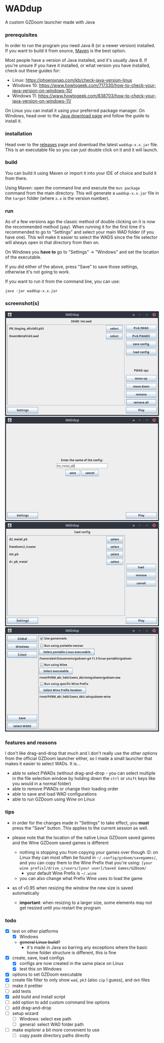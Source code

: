# WADdup
A custom GZDoom launcher made with Java

### prerequisites

In order to run the program you need Java 8 (or a newer version) installed. If you want to build it from source, [Maven](https://maven.apache.org/download.cgi) is the best option.

Most people have a version of Java installed, and it's usually Java 8. If you're unsure if you have it installed, or what version you have installed, check out these guides for:
- Linux: https://phoenixnap.com/kb/check-java-version-linux
- Windows 10: https://www.howtogeek.com/717330/how-to-check-your-java-version-on-windows-10/
- Windows 11: https://www.howtogeek.com/838703/how-to-check-your-java-version-on-windows-11/

On Linux you can install it using your preferred package manager. On Windows, head over to the [Java download page](https://www.java.com/en/download/) and follow the guide to install it.

### installation

Head over to the [releases](https://github.com/slendersnax/WADdup/releases/) page and download the latest `waddup-x.x.jar` file. This is an executable file so you can just double click on it and it will launch.

### build

You can build it using Maven or import it into your IDE of choice and build it from there.

Using Maven: open the command line and execute the `mvn package` command from the main directory. This will generate a `waddup-x.x.jar` file in the `target` folder (where `x.x` is the version number).

### run

As of a few versions ago the classic method of double clicking on it is now the recommended method (yay). When running it for the first time it's recommended to go to "Settings" and select your main WAD folder (if you have one). This will make it easier to select the WADS since the file selector will always open in that directory from then on.

On Windows you **have to** go to "Settings" -> "Windows" and set the location of the executable.

If you did either of the above, press "Save" to save those settings, otherwise it's not going to work.

If you want to run it from the command line, you can use:
```
java -jar waddup-x.x.jar
```

### screenshot(s)

![screenshot 1](screenshots/waddup_1.png?)
![screenshot 2](screenshots/waddup_2.png?)
![screenshot 3](screenshots/waddup_3.png?)
![screenshot 4](screenshots/waddup_4.png?)

### features and reasons

I don't like drag-and-drop that much and I don't really use the other options from the official GZDoom launcher either, so I made a small launcher that makes it easier to select WADs. It is...

- able to select PWADs (without drag-and-drop - you can select multiple in the file selection window by holding down the `ctrl` or `shift` keys like you would in a normal folder)
- able to remove PWADs or change their loading order
- able to save and load WAD configurations
- able to run GZDoom using Wine on Linux

### tips

- in order for the changes made in "Settings" to take effect, you **must** press the "Save" button. This applies to the current session as well.
- please note that the location of the native Linux GZDoom saved games and the Wine GZDoom saved games is different
	- nothing is stopping you from copying your games over though :D: on Linux they can most often be found in `~/.config/gzdoom/savegames/`, and you can copy them to the Wine Prefix that you're using: `[your wine prefix]/drive_c/users/[your user]/Saved Games/GZDoom/`
		- your default Wine Prefix is `~/.wine`
	- you can also change what Prefix Wine uses to load the game

- as of v0.95 when resizing the window the new size is saved automatically
	- **important**: when resizing to a larger size, some elements may not get resized until you restart the program 

### todo

- [x] test on other platforms
	- [x] Windows
	- ~~general Linux build?~~
		- it's made in Java so barring any exceptions where the basic home folder structure is different, this is fine
- [x] create, save, load configs
	- [x] configs are now created in the same place on Linux
	- [x] test this on Windows
- [x] options to set GZDoom executable
- [x] create file filter to only show `wad`, `pk3` (also `zip` I guess), and `deh` files 
- [ ] make it prettier
- [ ] add tests
- [x] add build and install script
- [ ] add option to add custom command line options
- [ ] add drag-and-drop
- [ ] setup wizard
	- [ ] Windows: select exe path
	- [ ] general: select WAD folder path
- [ ] make explorer a bit more convenient to use
	- [ ] copy paste directory paths directly